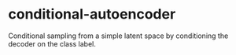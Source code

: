 # conditional-autoencoder
Conditional sampling from a simple latent space by conditioning the decoder on the class label.
